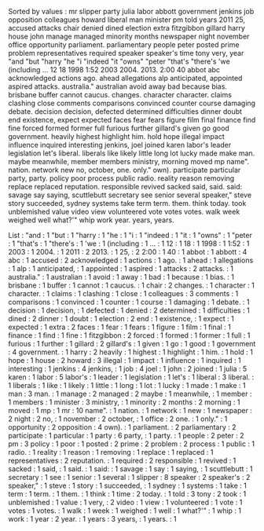 Sorted by values :
mr slipper party julia labor abbott government jenkins job opposition colleagues howard liberal man minister pm told years 2011 25, accused attacks chair denied dined election extra fitzgibbon gillard harry house john manage managed minority months newspaper night november office opportunity parliament. parliamentary people peter posted prime problem representatives required speaker speaker's time tony very, year "and "but "harry "he "i "indeed "it "owns" "peter "that's "there's 'we (including ... 12 18 1998 1:52 2003 2004. 2013. 2:00 40 abbot abc acknowledged actions ago. ahead allegations alp anticipated, appointed aspired attacks. australia." australian avoid away bad because bias. brisbane buffer cannot caucus. changes. character character. claims clashing close comments comparisons convinced counter course damaging debate. decision decision, defected determined difficulties dinner doubt end existence, expect expected faces fear fears figure film final finance find fine forced formed former full furious further gillard's given go good government. heavily highest highlight him. hold hope illegal impact influence inquired interesting jenkins, joel joined karen labor's leader legislation let's liberal. liberals like likely little long lot lucky made make man. maybe meanwhile, member members ministry, morning moved mp name". nation. network new no, october, one. only." own). participate particular party, party. policy poor process public radio. reality reason removing replace replaced reputation. responsible revived sacked said, said. said: savage say saying, scuttlebutt secretary see senior several speaker," steve story succeeded, sydney systems take term term. them. think today. took unblemished value video view volunteered vote votes votes. walk week weighed well what?'" whip work year. years, years. 

List :
"and : 1
"but : 1
"harry : 1
"he : 1
"i : 1
"indeed : 1
"it : 1
"owns" : 1
"peter : 1
"that's : 1
"there's : 1
'we : 1
(including : 1
... : 1
12 : 1
18 : 1
1998 : 1
1:52 : 1
2003 : 1
2004. : 1
2011 : 2
2013. : 1
25, : 2
2:00 : 1
40 : 1
abbot : 1
abbott : 4
abc : 1
accused : 2
acknowledged : 1
actions : 1
ago. : 1
ahead : 1
allegations : 1
alp : 1
anticipated, : 1
appointed : 1
aspired : 1
attacks : 2
attacks. : 1
australia." : 1
australian : 1
avoid : 1
away : 1
bad : 1
because : 1
bias. : 1
brisbane : 1
buffer : 1
cannot : 1
caucus. : 1
chair : 2
changes. : 1
character : 1
character. : 1
claims : 1
clashing : 1
close : 1
colleagues : 3
comments : 1
comparisons : 1
convinced : 1
counter : 1
course : 1
damaging : 1
debate. : 1
decision : 1
decision, : 1
defected : 1
denied : 2
determined : 1
difficulties : 1
dined : 2
dinner : 1
doubt : 1
election : 2
end : 1
existence, : 1
expect : 1
expected : 1
extra : 2
faces : 1
fear : 1
fears : 1
figure : 1
film : 1
final : 1
finance : 1
find : 1
fine : 1
fitzgibbon : 2
forced : 1
formed : 1
former : 1
full : 1
furious : 1
further : 1
gillard : 2
gillard's : 1
given : 1
go : 1
good : 1
government : 4
government. : 1
harry : 2
heavily : 1
highest : 1
highlight : 1
him. : 1
hold : 1
hope : 1
house : 2
howard : 3
illegal : 1
impact : 1
influence : 1
inquired : 1
interesting : 1
jenkins : 4
jenkins, : 1
job : 4
joel : 1
john : 2
joined : 1
julia : 5
karen : 1
labor : 5
labor's : 1
leader : 1
legislation : 1
let's : 1
liberal : 3
liberal. : 1
liberals : 1
like : 1
likely : 1
little : 1
long : 1
lot : 1
lucky : 1
made : 1
make : 1
man : 3
man. : 1
manage : 2
managed : 2
maybe : 1
meanwhile, : 1
member : 1
members : 1
minister : 3
ministry, : 1
minority : 2
months : 2
morning : 1
moved : 1
mp : 1
mr : 10
name". : 1
nation. : 1
network : 1
new : 1
newspaper : 2
night : 2
no, : 1
november : 2
october, : 1
office : 2
one. : 1
only." : 1
opportunity : 2
opposition : 4
own). : 1
parliament. : 2
parliamentary : 2
participate : 1
particular : 1
party : 6
party, : 1
party. : 1
people : 2
peter : 2
pm : 3
policy : 1
poor : 1
posted : 2
prime : 2
problem : 2
process : 1
public : 1
radio. : 1
reality : 1
reason : 1
removing : 1
replace : 1
replaced : 1
representatives : 2
reputation. : 1
required : 2
responsible : 1
revived : 1
sacked : 1
said, : 1
said. : 1
said: : 1
savage : 1
say : 1
saying, : 1
scuttlebutt : 1
secretary : 1
see : 1
senior : 1
several : 1
slipper : 8
speaker : 2
speaker's : 2
speaker," : 1
steve : 1
story : 1
succeeded, : 1
sydney : 1
systems : 1
take : 1
term : 1
term. : 1
them. : 1
think : 1
time : 2
today. : 1
told : 3
tony : 2
took : 1
unblemished : 1
value : 1
very, : 2
video : 1
view : 1
volunteered : 1
vote : 1
votes : 1
votes. : 1
walk : 1
week : 1
weighed : 1
well : 1
what?'" : 1
whip : 1
work : 1
year : 2
year. : 1
years : 3
years, : 1
years. : 1

